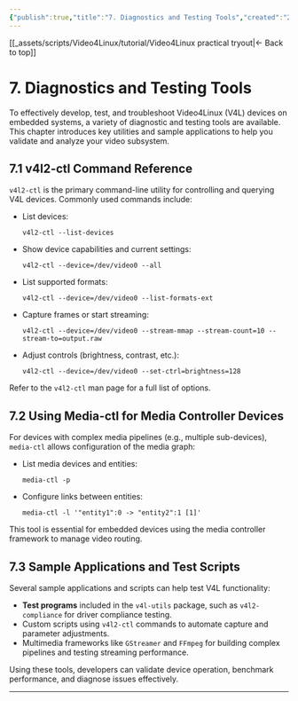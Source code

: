 ```yaml
---
{"publish":true,"title":"7. Diagnostics and Testing Tools","created":"2025-07-07","modified":"2025-07-07","cssclasses":""}
---
```



[[_assets/scripts/Video4Linux/tutorial/Video4Linux practical tryout\|<- Back to top]]

# 7. Diagnostics and Testing Tools

To effectively develop, test, and troubleshoot Video4Linux (V4L) devices on embedded systems, a variety of diagnostic and testing tools are available. This chapter introduces key utilities and sample applications to help you validate and analyze your video subsystem.

## 7.1 v4l2-ctl Command Reference

`v4l2-ctl` is the primary command-line utility for controlling and querying V4L devices. Commonly used commands include:

- List devices:

  ```
  v4l2-ctl --list-devices
  ```

- Show device capabilities and current settings:

  ```
  v4l2-ctl --device=/dev/video0 --all
  ```

- List supported formats:

  ```
  v4l2-ctl --device=/dev/video0 --list-formats-ext
  ```

- Capture frames or start streaming:

  ```
  v4l2-ctl --device=/dev/video0 --stream-mmap --stream-count=10 --stream-to=output.raw
  ```

- Adjust controls (brightness, contrast, etc.):

  ```
  v4l2-ctl --device=/dev/video0 --set-ctrl=brightness=128
  ```

Refer to the `v4l2-ctl` man page for a full list of options.

## 7.2 Using Media-ctl for Media Controller Devices

For devices with complex media pipelines (e.g., multiple sub-devices), `media-ctl` allows configuration of the media graph:

- List media devices and entities:

  ```
  media-ctl -p
  ```

- Configure links between entities:

  ```
  media-ctl -l '"entity1":0 -> "entity2":1 [1]'
  ```

This tool is essential for embedded devices using the media controller framework to manage video routing.

## 7.3 Sample Applications and Test Scripts

Several sample applications and scripts can help test V4L functionality:

- **Test programs** included in the `v4l-utils` package, such as `v4l2-compliance` for driver compliance testing.  
- Custom scripts using `v4l2-ctl` commands to automate capture and parameter adjustments.  
- Multimedia frameworks like `GStreamer` and `FFmpeg` for building complex pipelines and testing streaming performance.

Using these tools, developers can validate device operation, benchmark performance, and diagnose issues effectively.

---
